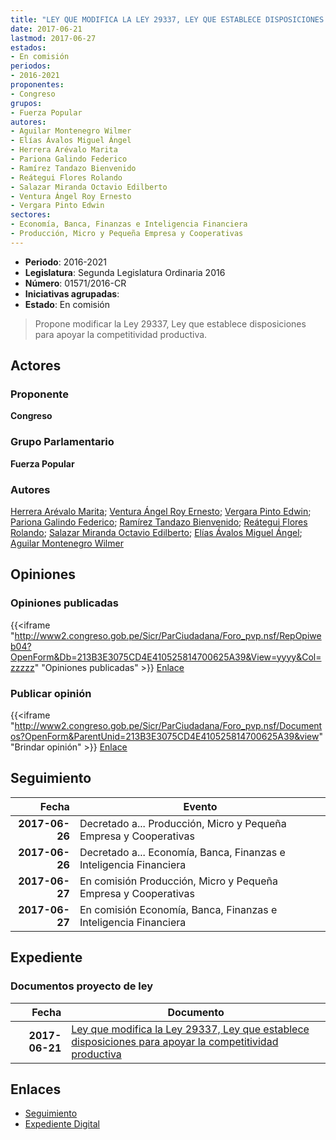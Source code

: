 ```yaml
---
title: "LEY QUE MODIFICA LA LEY 29337, LEY QUE ESTABLECE DISPOSICIONES PARA APOYAR LA COMPETITIVIDAD PRODUCTIVA"
date: 2017-06-21
lastmod: 2017-06-27
estados:
- En comisión
periodos:
- 2016-2021
proponentes:
- Congreso
grupos:
- Fuerza Popular
autores:
- Aguilar Montenegro Wilmer
- Elías Ávalos Miguel Ángel
- Herrera Arévalo Marita
- Pariona Galindo Federico
- Ramírez Tandazo Bienvenido
- Reátegui Flores Rolando
- Salazar Miranda Octavio Edilberto
- Ventura Ángel Roy Ernesto
- Vergara Pinto Edwin
sectores:
- Economía, Banca, Finanzas e Inteligencia Financiera
- Producción, Micro y Pequeña Empresa y Cooperativas
---
```

- **Periodo**: 2016-2021
- **Legislatura**: Segunda Legislatura Ordinaria 2016
- **Número**: 01571/2016-CR
- **Iniciativas agrupadas**: 
- **Estado**: En comisión

> Propone modificar la Ley 29337, Ley que establece disposiciones para apoyar la competitividad productiva.


## Actores

### Proponente

**Congreso**

### Grupo Parlamentario

**Fuerza Popular**

### Autores

[Herrera Arévalo Marita](mailto:mailto:mherrera@congreso.gob.pe); [Ventura Ángel Roy Ernesto](mailto:mailto:rventura@congreso.gob.pe); [Vergara Pinto Edwin](mailto:mailto:evergara@congreso.gob.pe); [Pariona Galindo Federico](mailto:mailto:fpariona@congreso.gob.pe); [Ramírez Tandazo Bienvenido](mailto:mailto:bramirez@congreso.gob.pe); [Reátegui Flores Rolando](mailto:mailto:rreategui@congreso.gob.pe); [Salazar Miranda Octavio Edilberto](mailto:mailto:osalazar@congreso.gob.pe); [Elías Ávalos Miguel Ángel](mailto:mailto:melias@congreso.gob.pe); [Aguilar Montenegro Wilmer](mailto:mailto:waguilar@congreso.gob.pe)

## Opiniones

### Opiniones publicadas

{{<iframe "http://www2.congreso.gob.pe/Sicr/ParCiudadana/Foro_pvp.nsf/RepOpiweb04?OpenForm&Db=213B3E3075CD4E410525814700625A39&View=yyyy&Col=zzzzz" "Opiniones publicadas" >}}
[Enlace](http://www2.congreso.gob.pe/Sicr/ParCiudadana/Foro_pvp.nsf/RepOpiweb04?OpenForm&Db=213B3E3075CD4E410525814700625A39&View=yyyy&Col=zzzzz)

### Publicar opinión

{{<iframe "http://www2.congreso.gob.pe/Sicr/ParCiudadana/Foro_pvp.nsf/Documentos?OpenForm&ParentUnid=213B3E3075CD4E410525814700625A39&view" "Brindar opinión" >}}
[Enlace](http://www2.congreso.gob.pe/Sicr/ParCiudadana/Foro_pvp.nsf/Documentos?OpenForm&ParentUnid=213B3E3075CD4E410525814700625A39&view)


## Seguimiento

| Fecha | Evento |
|------:|--------|
| **2017-06-26** | Decretado a... Producción, Micro y Pequeña Empresa y Cooperativas |
| **2017-06-26** | Decretado a... Economía, Banca, Finanzas e Inteligencia Financiera |
| **2017-06-27** | En comisión Producción, Micro y Pequeña Empresa y Cooperativas |
| **2017-06-27** | En comisión Economía, Banca, Finanzas e Inteligencia Financiera |

## Expediente

### Documentos proyecto de ley

| Fecha | Documento |
|------:|-----------|
| **2017-06-21** | [Ley que modifica la Ley 29337, Ley que establece disposiciones para apoyar la competitividad productiva](http://www.leyes.congreso.gob.pe/Documentos/2016_2021/Proyectos_de_Ley_y_de_Resoluciones_Legislativas/PL0157120170621..pdf) |

## Enlaces

- [Seguimiento](http://www2.congreso.gob.pe/Sicr/TraDocEstProc/CLProLey2016.nsf/f7fff46988ca05b1052578e100829cc7/a7d34340e17786950525814700151333?OpenDocument)
- [Expediente Digital](http://www2.congreso.gob.pe/Sicr/TraDocEstProc/Expvirt_2011.nsf/visbusqptramdoc1621/01571?opendocument)

